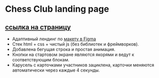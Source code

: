 # Chess Club landing page

## [ссылка на страницу](https://chess-club-zaryanov.netlify.app/)

- Адаптивный лендинг по [макету в Figma](https://www.figma.com/file/mbUi7prsyinFITFz5Rmzy8/%D0%94%D0%B8%D0%B7%D0%B0%D0%B9%D0%BD-%D0%B4%D0%BB%D1%8F-%D0%B2%D0%B5%D1%80%D1%81%D1%82%D0%BA%D0%B8-%7C-%D0%A2%D0%B5%D1%81%D1%82%D0%BE%D0%B2%D1%8B%D0%B9-%D0%BB%D0%B5%D0%BD%D0%B4%D0%B8%D0%BD%D0%B3?type=design&node-id=69-1068&mode=design&t=zdAAkvjm3MUbmQRt-0)
- Стек html + css + чистый js (без библиотек и фреймворков).
- Добавлена бегущая строка и простая анимация.
- Кнопки на стартовом экране являются якорями и ведут к соответствующим блокам.
- Карусель с карточками участников зациклена, карточки меняются автоматически через каждые 4 секунды.
